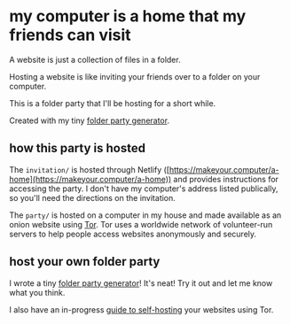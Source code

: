# my computer is a home that my friends can visit

A website is just a collection of files in a folder.

Hosting a website is like inviting your friends over to a folder on your computer.

This is a folder party that I'll be hosting for a short while.

Created with my tiny [folder party generator](https://github.com/lizzthabet/make-your-computer-a-home).

## how this party is hosted

The `invitation/` is hosted through Netlify ([https://makeyour.computer/a-home](https://makeyour.computer/a-home)) and provides instructions for accessing the party. I don't have my computer's address listed publically, so you'll need the directions on the invitation.

The `party/` is hosted on a computer in my house and made available as an onion website using [Tor](https://torproject.org). Tor uses a worldwide network of volunteer-run servers to help people access websites anonymously and securely.

## host your own folder party

I wrote a tiny [folder party generator](https://github.com/lizzthabet/make-your-computer-a-home)! It's neat! Try it out and let me know what you think.

I also have an in-progress [guide to self-hosting](https://self-host.lizz.website) your websites using Tor.